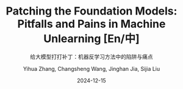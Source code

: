 ---
layout:     post_lang
title:      "Patching the Foundation Models: Pitfalls and Pains in Machine Unlearning [En/中]"
subtitle:   "给大模型打打补丁：机器反学习方法中的陷阱与痛点"
date:       2024-12-15
author:     "Yihua Zhang, Changsheng Wang, Jinghan Jia, Sijia Liu"
header-img: "img/in-post/2024-12-15-unlearning-pitfalls/bg.jpg"
catalog: true
tags:
   - Machine Unlearning	
   - Trustworthy AI

# Indicate the actual snippet files that contain the content
content_en: "posts/2024-12-15-unlearning-pitfalls_en.md"
content_zh: "posts/2024-12-15-unlearning-pitfalls_zh.md"
---